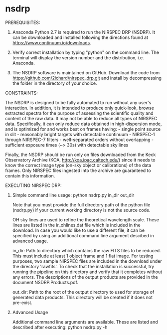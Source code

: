 # nsdrp
PREREQUISITES:

1)    Anaconda Python 2.7 is required to run the NIRSPEC DRP (NSDRP). It can be downloaded and installed following 
the directions found at https://www.continuum.io/downloads.

2)    Verify correct installation by typing "python" on the command line. The terminal will display the version 
number and the distribution, i.e. Anaconda.

3)    The NSDRP software is maintained on GitHub. Download the code from https://github.com/2ichard/nirspec_drp.git 
and install by decompressing the folder in the directory of your choice.

CONSTRAINTS:

The NSDRP is designed to be fully automated to run without any user's interaction. In
addition, it is intended to produce only quick-look, browse extracted spectra for the 
purpose of assessing the scientific quality and content of the raw data. It may not be able
to reduce all types of NIRSPEC data. Specifically, it can only reduce data obtained in
high-dispersion mode, and is optimized for and works best on frames having:
	- single point source in slit
	- reasonably bright targets with detectable continuum 
	- NIRSPEC-1 through NIRSPEC-7 filters
	- well-separated orders without overlapping
	- sufficient exposure times (~> 30s) with detectable sky lines
	
Finally, the NSDRP should be run only on files downloaded from the Keck Observatory Archive 
(KOA, http://koa.ipac.caltech.edu/) since it needs to know the correct image type 
(on-sky object or calibrations) of the data frames. Only NIRSPEC files ingested into the archive 
are guaranteed to contain this information.

EXECUTING NIRSPEC DRP:

1)    Simple command line usage: python nsdrp.py in_dir out_dir

      Note that you must provide the full directory path of the python file (nsdrp.py) if your current working directory 
      is not the source code.  
      
      OH sky lines are used to refine the theoretical wavelength scale. These lines are listed in the ir_ohlines.dat file 
      which is included in the download. In case you would like to use a different file, it can be specified by using an
      additional command line argument descibed in advanced usage.  

      in_dir: Path to directory which contains the raw FITS files to be reduced. This must include at least 1 object 
      frame and 1 flat image. For testing purposes, two sample NIRSPEC files are included in the download under 
      the directory 'rawfits'. To check that the installation is successful, try running the pipeline on this 
      directory and verify that it completes without any errors. The descriptions of the output products are 
      provided in the document NSDRP.Products.pdf.

      out_dir: Path to the root of the output directory to used for storage of generated data products. This directory 
      will be created if it does not pre-exist. 

2)    Advanced Usage
    
      Additional command line arguments are available. These are listed and described after executing: 
      python nsdrp.py -h

